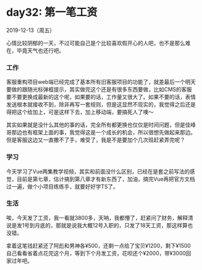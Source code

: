 # day32: 第一笔工资
2019-12-13（周五）

心情比较阴郁的一天，不过可能自己是个比较喜欢假开心的人吧，也不是那么难在，毕竟天气也还行吧。

### 工作
客服重构项目web端已经完成了基本所有旧客服项目的功能了，就差最后一个明天要做的跟随光标弹框提示，其实做完这个还是有很多东西要做，比如CMS的客服要不要更换成最新的这个呢，如果要的话，工作量又很大了。如果不要的话，表情发送根本就接收不到，除非再写一套规则，但是这显然不现实的，我觉得之后还是得把这个给加上，可是这样下去，加上移动端，要搞死人了噢～

其实如果就是没什么其他的事的话，完全所有都更换也仅仅是时间问题，但是佳峰哥那边也有框架上面的事，我觉得这是一个成长的机会，所以很想先做起来那边。但是客服这边又一直撒不了手，难受了，我是不是要加个几次班赶紧弄完呢？

### 学习
今天学习了Vue两集教学视频，其实和前面没什么区别，已经在是套之前写法的感觉，目前是第七章，估计搞到第八章才有新东西了，加油，搞完Vue再把官方文档过一遍，做个小项目练练手，就要好好学TS了。

### 生活
唉，今天发了工资，我一看就3800多，天呐，我都懵了，赶紧问了财务，解释清说是发1号到月底的，那就是说我大概12号入职的，只发了18天工资，那这样算也没错。

拿着这笔钱赶紧还了阿彪和男神各¥500，还剩一点给了宝贝¥1200，剩下¥1500自己看看省着点花完这个月，等到下个月发工资，花呗还个¥2000，带¥3000回家过年吧。
